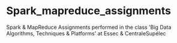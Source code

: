 # Spark_mapreduce_assignments
Spark &amp; MapReduce Assignments performed in the class 'Big Data Algorithms, Techniques &amp; Platforms' at Essec &amp; CentraleSupélec
